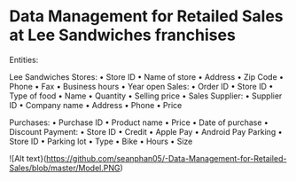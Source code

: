 # Data Management for Retailed Sales at Lee Sandwiches franchises

Entities:
 
Lee Sandwiches Stores:
•	Store ID
•	Name of store
•	Address
•	Zip Code
•	Phone
•	Fax
•	Business hours
•	Year open
Sales:
•	Order ID
•	Store ID
•	Type of food
•	Name
•	Quantity
•	Selling price
•	Sales
Supplier:
•	Supplier ID
•	Company name
•	Address
•	Phone
•	Price


Purchases:
•	Purchase ID
•	Product name
•	Price
•	Date of purchase
•	Discount
Payment:
•	Store ID
•	Credit
•	Apple Pay
•	Android Pay
Parking
•	Store ID
•	Parking lot
•	Type
•	Bike
•	Hours
•	Size
 

![Alt text}(https://github.com/seanphan05/-Data-Management-for-Retailed-Sales/blob/master/Model.PNG)
